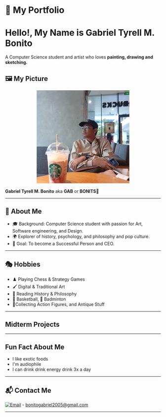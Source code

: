 
# 🎨 My Portfolio  

# Hello!, My Name is Gabriel Tyrell M. Bonito
A Computer Science student and artist who loves **painting, drawing and sketching.**  

## 🖼️ My Picture  
<p align="center">
  <img src="485093912_2016209432209008_2788840537492230754_n.jpg" alt="image" width="300" height="300">
</p>

<p align="center">
  
**Gabriel Tyrell M. Bonito** aka **GAB** or **BONITS**👋  


---

## 👤 About Me  
- 🎓 Background: Computer Science student with passion for Art, Software engineering, and Design.  
- 🌍 Explorer of history, psychology, and philosophy and pop culture.  
- 🎯 Goal: To become a Successful Person and CEO.  

---

## 🎭 Hobbies  
- ♟️ Playing Chess & Strategy Games  
- 🖌️ Digital & Traditional Art  
- 📖 Reading History & Philosophy  
- 🏀 Basketball, 🏸 Badminton
- 🧸Collecting Action Figures, and Antique Stuff

---

## Midterm Projects


  
---

## Fun Fact About Me  
- I like exotic foods
- I'm audiophile
- I can drink drink energy drink 3x a day

---


## 📬 Contact Me  
[![Email](https://img.shields.io/badge/Email-D14836?style=for-the-badge&logo=gmail&logoColor=white)](mailto:bonitogabriel2005@gmail.com) - bonitogabriel2005@gmail.com



---
